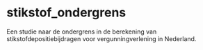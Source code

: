 # stikstof_ondergrens
Een studie naar de ondergrens in de berekening van stikstofdepositiebijdragen voor vergunningverlening in Nederland.
